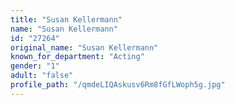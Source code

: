 ```yaml
---
title: "Susan Kellermann"
name: "Susan Kellermann"
id: "27264"
original_name: "Susan Kellermann"
known_for_department: "Acting"
gender: "1"
adult: "false"
profile_path: "/qmdeLIQAskusv6Rm8fGfLWoph5g.jpg"
---
```

